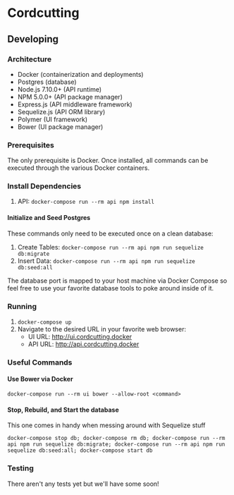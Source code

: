 # Cordcutting

## Developing

### Architecture
* Docker (containerization and deployments)
* Postgres (database)
* Node.js 7.10.0+ (API runtime)
* NPM 5.0.0+ (API package manager)
* Express.js (API middleware framework)
* Sequelize.js (API ORM library)
* Polymer (UI framework)
* Bower (UI package manager)

### Prerequisites
The only prerequisite is Docker.  Once installed, all commands can be executed through the various Docker containers.

### Install Dependencies
1. API: `docker-compose run --rm api npm install`

#### Initialize and Seed Postgres
These commands only need to be executed once on a clean database:
1. Create Tables: `docker-compose run --rm api npm run sequelize db:migrate`
2. Insert Data: `docker-compose run --rm api npm run sequelize db:seed:all`

The database port is mapped to your host machine via Docker Compose so feel free to use your favorite database tools to poke around inside of it.

### Running
1. `docker-compose up`
2. Navigate to the desired URL in your favorite web browser:
   * UI URL: http://ui.cordcutting.docker
   * API URL: http://api.cordcutting.docker

### Useful Commands

#### Use Bower via Docker
`docker-compose run --rm ui bower --allow-root <command>`

#### Stop, Rebuild, and Start the database
This one comes in handy when messing around with Sequelize stuff

`docker-compose stop db; docker-compose rm db; docker-compose run --rm api npm run sequelize db:migrate; docker-compose run --rm api npm run sequelize db:seed:all; docker-compose start db`

### Testing
There aren't any tests yet but we'll have some soon!

